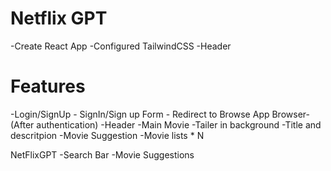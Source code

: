 # Netflix GPT

-Create React App
-Configured TailwindCSS
-Header


# Features

-Login/SignUp
    - SignIn/Sign up Form
    - Redirect to Browse App
Browser-(After authentication)
    -Header
    -Main Movie
        -Tailer in background
        -Title and descritpion
        -Movie Suggestion
            -Movie lists * N

NetFlixGPT
    -Search Bar
    -Movie Suggestions
